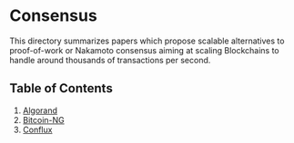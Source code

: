 # Consensus

This directory summarizes papers which propose scalable alternatives to proof-of-work or Nakamoto consensus aiming at
scaling Blockchains to handle around thousands of transactions per second.

## Table of Contents

1. [Algorand](https://github.com/SoujanyaPonnapalli/ScalingBlockchains/blob/master/Consensus/Algorand.md)  
2. [Bitcoin-NG](https://www.usenix.org/system/files/conference/nsdi16/nsdi16-paper-eyal.pdf)  
3. [Conflux](https://github.com/SoujanyaPonnapalli/ScalingBlockchains/blob/master/Consensus/Conflux.md)  
<!-- 4. [HoneyBadger](https://dl.acm.org/citation.cfm?id=2978399) --> 
<!-- 4. [Inclusive Blockchains](https://fc15.ifca.ai/preproceedings/paper_101.pdf)--->
